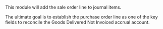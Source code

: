 This module will add the sale order line to journal items.

The ultimate goal is to establish the purchase order line as one of the
key fields to reconcile the Goods Delivered Not Invoiced accrual
account.
